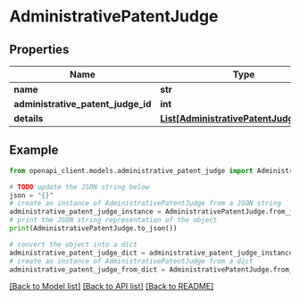 # AdministrativePatentJudge


## Properties

Name | Type | Description | Notes
------------ | ------------- | ------------- | -------------
**name** | **str** |  | 
**administrative_patent_judge_id** | **int** |  | 
**details** | [**List[AdministrativePatentJudgeDetail]**](AdministrativePatentJudgeDetail.md) |  | 

## Example

```python
from openapi_client.models.administrative_patent_judge import AdministrativePatentJudge

# TODO update the JSON string below
json = "{}"
# create an instance of AdministrativePatentJudge from a JSON string
administrative_patent_judge_instance = AdministrativePatentJudge.from_json(json)
# print the JSON string representation of the object
print(AdministrativePatentJudge.to_json())

# convert the object into a dict
administrative_patent_judge_dict = administrative_patent_judge_instance.to_dict()
# create an instance of AdministrativePatentJudge from a dict
administrative_patent_judge_from_dict = AdministrativePatentJudge.from_dict(administrative_patent_judge_dict)
```
[[Back to Model list]](../README.md#documentation-for-models) [[Back to API list]](../README.md#documentation-for-api-endpoints) [[Back to README]](../README.md)


